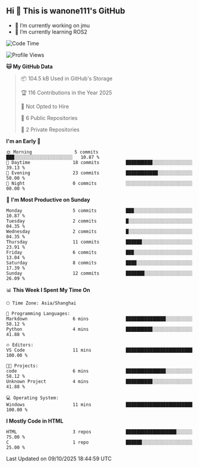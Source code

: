 ## Hi  👋 This is wanone111's GitHub

- 🔭 I’m currently working on jmu
- 🌱 I’m currently learning ROS2
<!--
**wanone111/wanone111** is a ✨ _special_ ✨ repository because its `README.md` (this file) appears on your GitHub profile.

Here are some ideas to get you started:

- 🔭 I’m currently working on jmu
- 🌱 I’m currently learning ...
- 👯 I’m looking to collaborate on ...
- 🤔 I’m looking for help with ...
- 💬 Ask me about ...
- 📫 How to reach me: ...
- 😄 Pronouns: ...
- ⚡ Fun fact: ...
-->



<!--START_SECTION:waka-->
![Code Time](http://img.shields.io/badge/Code%20Time-49%20hrs%2039%20mins-blue)

![Profile Views](http://img.shields.io/badge/Profile%20Views-0-blue)

**🐱 My GitHub Data** 

> 📦 104.5 kB Used in GitHub's Storage 
 > 
> 🏆 116 Contributions in the Year 2025
 > 
> 🚫 Not Opted to Hire
 > 
> 📜 6 Public Repositories 
 > 
> 🔑 2 Private Repositories 
 > 
**I'm an Early 🐤** 

```text
🌞 Morning                5 commits           ███░░░░░░░░░░░░░░░░░░░░░░   10.87 % 
🌆 Daytime                18 commits          ██████████░░░░░░░░░░░░░░░   39.13 % 
🌃 Evening                23 commits          ████████████░░░░░░░░░░░░░   50.00 % 
🌙 Night                  0 commits           ░░░░░░░░░░░░░░░░░░░░░░░░░   00.00 % 
```
📅 **I'm Most Productive on Sunday** 

```text
Monday                   5 commits           ███░░░░░░░░░░░░░░░░░░░░░░   10.87 % 
Tuesday                  2 commits           █░░░░░░░░░░░░░░░░░░░░░░░░   04.35 % 
Wednesday                2 commits           █░░░░░░░░░░░░░░░░░░░░░░░░   04.35 % 
Thursday                 11 commits          ██████░░░░░░░░░░░░░░░░░░░   23.91 % 
Friday                   6 commits           ███░░░░░░░░░░░░░░░░░░░░░░   13.04 % 
Saturday                 8 commits           ████░░░░░░░░░░░░░░░░░░░░░   17.39 % 
Sunday                   12 commits          ███████░░░░░░░░░░░░░░░░░░   26.09 % 
```


📊 **This Week I Spent My Time On** 

```text
🕑︎ Time Zone: Asia/Shanghai

💬 Programming Languages: 
Markdown                 6 mins              ███████████████░░░░░░░░░░   58.12 % 
Python                   4 mins              ██████████░░░░░░░░░░░░░░░   41.88 % 

🔥 Editors: 
VS Code                  11 mins             █████████████████████████   100.00 % 

🐱‍💻 Projects: 
code                     6 mins              ███████████████░░░░░░░░░░   58.12 % 
Unknown Project          4 mins              ██████████░░░░░░░░░░░░░░░   41.88 % 

💻 Operating System: 
Windows                  11 mins             █████████████████████████   100.00 % 
```

**I Mostly Code in HTML** 

```text
HTML                     3 repos             ███████████████████░░░░░░   75.00 % 
C                        1 repo              ██████░░░░░░░░░░░░░░░░░░░   25.00 % 
```




 Last Updated on 09/10/2025 18:44:59 UTC
<!--END_SECTION:waka-->

